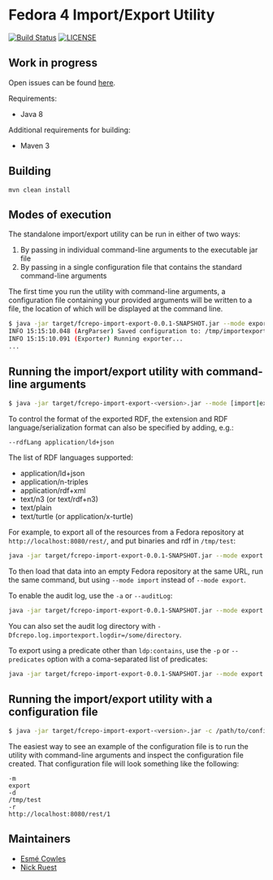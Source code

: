 Fedora 4 Import/Export Utility
==============================
[![Build Status](https://travis-ci.org/fcrepo4-labs/fcrepo-import-export.svg?branch=master)](https://travis-ci.org/fcrepo4-labs/fcrepo-import-export)
[![LICENSE](https://img.shields.io/badge/license-Apache-blue.svg?style=flat-square)](./LICENSE)

Work in progress
----------------

Open issues can be found [here](https://jira.duraspace.org/issues/?jql=project%20%3D%20FCREPO%20AND%20status%20in%20%28Open%2C%20%22In%20Progress%22%2C%20Reopened%2C%20%22In%20Review%22%2C%20Received%29%20AND%20component%20%3D%20f4-import-export).

Requirements:
* Java 8

Additional requirements for building:
* Maven 3

Building
--------

`mvn clean install`

Modes of execution
------------------
The standalone import/export utility can be run in either of two ways:

1. By passing in individual command-line arguments to the executable jar file
2. By passing in a single configuration file that contains the standard command-line arguments

The first time you run the utility with command-line arguments, a configuration file containing your provided arguments will be written to a file, the location of which will be displayed at the command line.

```sh
$ java -jar target/fcrepo-import-export-0.0.1-SNAPSHOT.jar --mode export --resource http://localhost:8080/rest --dir /tmp/test --binaries
INFO 15:15:10.048 (ArgParser) Saved configuration to: /tmp/importexport.config
INFO 15:15:10.091 (Exporter) Running exporter...
...
```

Running the import/export utility with command-line arguments
-------------------------------------------------------------

```sh
$ java -jar target/fcrepo-import-export-<version>.jar --mode [import|export] [options]
```

To control the format of the exported RDF, the extension and RDF language/serialization format can also be specified by adding, e.g.:

```sh
--rdfLang application/ld+json
```

The list of RDF languages supported:
- application/ld+json
- application/n-triples
- application/rdf+xml
- text/n3 (or text/rdf+n3)
- text/plain
- text/turtle (or application/x-turtle)

For example, to export all of the resources from a Fedora repository at `http://localhost:8080/rest/`, and put binaries and rdf in `/tmp/test`:

```sh
java -jar target/fcrepo-import-export-0.0.1-SNAPSHOT.jar --mode export --resource http://localhost:8080/rest/ --dir /tmp/test --binaries
```

To then load that data into an empty Fedora repository at the same URL, run the same command, but using `--mode import` instead of `--mode export`.

To enable the audit log, use the `-a` or `--auditLog`:

```sh
java -jar target/fcrepo-import-export-0.0.1-SNAPSHOT.jar --mode export --resource http://localhost:8080/rest/ --dir /tmp/test --binaries --auditLog
```

You can also set the audit log directory with `-Dfcrepo.log.importexport.logdir=/some/directory`.

To export using a predicate other than `ldp:contains`, use the `-p` or `--predicates` option with a coma-separated list of predicates:

```sh
java -jar target/fcrepo-import-export-0.0.1-SNAPSHOT.jar --mode export --resource http://localhost:8080/rest/ --dir /tmp/test --binaries --predicate http://pcdm.org/models#hasMember,http://www.w3.org/ns/ldp#contains
```

Running the import/export utility with a configuration file
-----------------------------------------------------------

```sh
$ java -jar target/fcrepo-import-export-<version>.jar -c /path/to/config/file
```

The easiest way to see an example of the configuration file is to run the utility with command-line arguments and inspect the configuration file created.
That configuration file will look something like the following:

```
-m
export
-d
/tmp/test
-r
http://localhost:8080/rest/1
```

Maintainers
-----------

- [Esmé Cowles](https://github.com/escowles)
- [Nick Ruest](https://github.com/ruebot)
